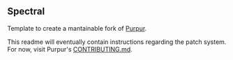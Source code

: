 [Purpur]: https://purpurmc.org

## Spectral
Template to create a mantainable fork of [Purpur].

This readme will eventually contain instructions regarding the patch system. For now, visit Purpur's [CONTRIBUTING.md](https://github.com/PurpurMC/Purpur/blob/HEAD/CONTRIBUTING.md).
